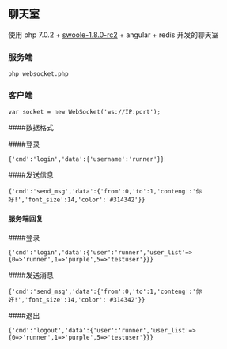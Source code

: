 ##  聊天室
使用 php 7.0.2 + [swoole-1.8.0-rc2](http://www.swoole.com/) + angular + redis 开发的聊天室

### 服务端
```
php websocket.php 

```
### 客户端

```
var socket = new WebSocket('ws://IP:port'); 
```
####数据格式

####登录
```
{'cmd':'login','data':{'username':'runner'}}
```

####发送信息
```
{'cmd':'send_msg','data':{'from':0,'to':1,'conteng':'你好!','font_size':14,'color':'#314342'}}
```

#### 服务端回复

####登录
```
{'cmd':'login','data':{'user':'runner','user_list'=>{0=>'runner',1=>'purple',5=>'testuser'}}}
```

####发送消息
```
{'cmd':'send_msg','data':{'from':0,'to':1,'conteng':'你好!','font_size':14,'color':'#314342'}}
```

####退出
```
{'cmd':'logout','data':{'user':'runner','user_list'=>{0=>'runner',1=>'purple',5=>'testuser'}}}
```
